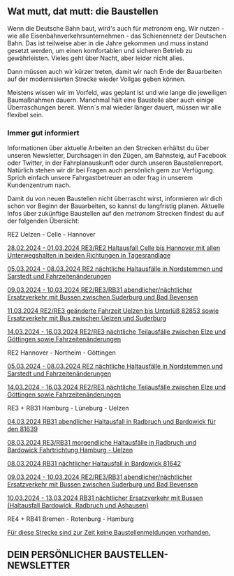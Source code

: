 Wat mutt, dat mutt: die Baustellen
----------

Wenn die Deutsche Bahn baut, wird's auch für *metronom* eng.
Wir nutzen - wie alle Eisenbahnverkehrsunternehmen - das Schienennetz der Deutschen Bahn. Das ist teilweise aber in die Jahre gekommen und muss instand gesetzt werden, um einen komfortablen und sicheren Betrieb zu gewährleisten. Vieles geht über Nacht, aber leider nicht alles.

Dann müssen auch wir kürzer treten, damit wir nach Ende der Bauarbeiten auf der modernisierten Strecke wieder Vollgas geben können.

Meistens wissen wir im Vorfeld, was geplant ist und wie lange die jeweiligen Baumaßnahmen dauern. Manchmal hält eine Baustelle aber auch einige Überraschungen bereit. Wenn´s mal wieder länger dauert, müssen wir alle flexibel sein.

### Immer gut informiert ###

Informationen über aktuelle Arbeiten an den Strecken erhältst du über unseren Newsletter, Durchsagen in den Zügen, am Bahnsteig, auf Facebook oder Twitter, in der Fahrplanauskunft oder durch unseren Baustellenreport. Natürlich stehen wir dir bei Fragen auch persönlich gern zur Verfügung. Sprich einfach unsere Fahrgastbetreuer an oder frag in unserem Kundenzentrum nach.

Damit du von neuen Baustellen nicht überrascht wirst, informieren wir dich schon vor Beginn der Bauarbeiten, so kannst du langfristig planen. Aktuelle Infos über zukünftige Baustellen auf den *metronom* Strecken findest du auf der folgenden Übersicht:

RE2 Uelzen - Celle - Hannover

[28.02.2024 - 01.03.2024 RE3/RE2 Haltausfall Celle bis Hannover mit allen Unterwegshalten in beiden Richtungen in Tagesrandlage](https://www.der-metronom.de/baustellen/re3-re2-haltausfall-celle-bis-hannover-mit-allen-unterwegshalten-in-beiden-richtungen-in-tagesrandlage/)

[05.03.2024 - 08.03.2024 RE2 nächtliche Haltausfälle in Nordstemmen und Sarstedt und Fahrzeitenänderungen](https://www.der-metronom.de/baustellen/re2-naechtliche-haltausfaelle-in-nordstemmen-und-sarstedt-und-fahrzeitenaenderungen/)

[09.03.2024 - 10.03.2024 RE2/RE3/RB31 abendlicher/nächtlicher Ersatzverkehr mit Bussen zwischen Suderburg und Bad Bevensen](https://www.der-metronom.de/baustellen/re2-re3-rb31-abendlicher-naechtlicher-ersatzverkehr-mit-bussen-zwischen-suderburg-und-bad-bevensen/)

[11.03.2024 RE2/RE3 geänderte Fahrzeit Uelzen bis Unterlüß 82853 sowie Ersatzverkehr mit Bus zwischen Uelzen und Suderburg](https://www.der-metronom.de/baustellen/re2-re3-geaenderte-fahrzeit-uelzen-bis-unterluess-82853-sowie-ersatzverkehr-mit-bus-zwischen-uelzen-und-suderburg/)

[14.03.2024 - 16.03.2024 RE2/RE3 nächtliche Teilausfälle zwischen Elze und Göttingen sowie Fahrzeitenänderungen](https://www.der-metronom.de/baustellen/re2-re3/)

RE2 Hannover - Northeim - Göttingen

[05.03.2024 - 08.03.2024 RE2 nächtliche Haltausfälle in Nordstemmen und Sarstedt und Fahrzeitenänderungen](https://www.der-metronom.de/baustellen/re2-naechtliche-haltausfaelle-in-nordstemmen-und-sarstedt-und-fahrzeitenaenderungen/)

[14.03.2024 - 16.03.2024 RE2/RE3 nächtliche Teilausfälle zwischen Elze und Göttingen sowie Fahrzeitenänderungen](https://www.der-metronom.de/baustellen/re2-re3/)

RE3 + RB31 Hamburg - Lüneburg - Uelzen

[04.03.2024 RB31 abendlicher Haltausfall in Radbruch und Bardowick für den 81639](https://www.der-metronom.de/baustellen/rb31-abendlicher-haltausfall-in-radbruch-und-bardowick-fuer-den-81639/)

[08.03.2024 RE3/RB31 morgendliche Haltausfälle in Radbruch und Bardowick Fahrtrichtung Hamburg - Uelzen](https://www.der-metronom.de/baustellen/re3-rb31-morgendliche-haltausfaelle-in-radbruch-und-bardowick-fahrtrichtung-hamburg-uelzen/)

[08.03.2024 RB31 nächtlicher Haltausfall in Bardowick 81642](https://www.der-metronom.de/baustellen/rb31-naechtlicher-haltausfall-in-bardowick-81642/)

[09.03.2024 - 10.03.2024 RE2/RE3/RB31 abendlicher/nächtlicher Ersatzverkehr mit Bussen zwischen Suderburg und Bad Bevensen](https://www.der-metronom.de/baustellen/re2-re3-rb31-abendlicher-naechtlicher-ersatzverkehr-mit-bussen-zwischen-suderburg-und-bad-bevensen/)

[10.03.2024 - 13.03.2024 RB31 nächtlicher Ersatzverkehr mit Bussen (Haltausfall Bardowick, Radbruch und Ashausen)](https://www.der-metronom.de/baustellen/rb31-naechtlicher-ersatzverkehr-mit-bussen-haltausfall-bardowick-radbruch-und-ashausen/)

RE4 + RB41 Bremen - Rotenburg - Hamburg

[Für diese Strecke sind zur Zeit keine Baustellenmeldungen vorhanden.]()

DEIN PERSÖNLICHER BAUSTELLEN-NEWSLETTER
----------
